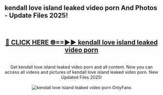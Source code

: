 <h2>kendall love island leaked video porn And Photos - Update Files 2025!</h2>
<br>
<div align="center">
<h2><a href="https://top-ai-tools.click/QrbHav" rel="nofollow">🔴 CLICK HERE 🌐==►► kendall love island leaked video porn</a></h2>
<br>
Get kendall love island leaked video porn and all content. Now you can access all videos and pictures of kendall love island leaked video porn. New Updated Files 2025!
<br>
<br>
<a href="https://top-ai-tools.click/QrbHav" rel="nofollow" data-target="animated-image.originalLink"><img src="https://i.ibb.co.com/WyWwxjT/player-gif2.gif" alt="kendall love island leaked video porn OnlyFans" style="max-width: 100%; display: inline-block;" data-target="animated-image.originalImage"></a>
</div>
<br>